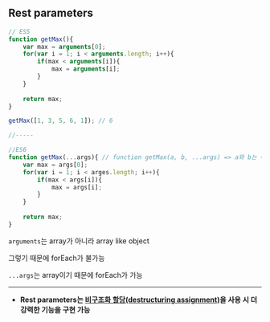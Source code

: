 ## Rest parameters



```javascript
// ES5
function getMax(){ 
    var max = arguments[0];
    for(var i = 1; i < arguments.length; i++){
        if(max < arguments[i]){
            max = arguments[i];
        }
    }
    
    return max;
}

getMax([1, 3, 5, 6, 1]); // 6

//-----

//ES6
function getMax(...args){ // function getMax(a, b, ...args) => a와 b는 예외 지정 가능
    var max = args[0];
    for(var i = 1; i < arges.length; i++){
        if(max < args[i]){
            max = args[i];
        }
    }
    
    return max;
}
```



`arguments`는 array가 아니라 array like object

그렇기 때문에 forEach가 불가능



`...args`는 array이기 때문에 forEach가 가능



----



* **Rest parameters는 <u>비구조화 할당(destructuring assignment)</u>을 사용 시 더 강력한 기능을 구현 가능**

